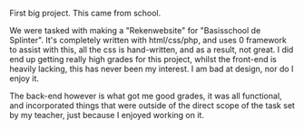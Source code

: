 First big project. This came from school.

We were tasked with making a "Rekenwebsite" for "Basisschool de Splinter". It's completely written with html/css/php, and uses 0 framework to assist with this, all the css is hand-written, and as a result, not great. I did end up getting really high grades for this project, whilst the front-end is heavily lacking, this has never been my interest. I am bad at design, nor do I enjoy it. 

The back-end however is what got me good grades, it was all functional, and incorporated things that were outside of the direct scope of the task set by my teacher, just because I enjoyed working on it.
